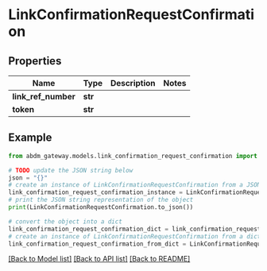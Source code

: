 # LinkConfirmationRequestConfirmation


## Properties

Name | Type | Description | Notes
------------ | ------------- | ------------- | -------------
**link_ref_number** | **str** |  | 
**token** | **str** |  | 

## Example

```python
from abdm_gateway.models.link_confirmation_request_confirmation import LinkConfirmationRequestConfirmation

# TODO update the JSON string below
json = "{}"
# create an instance of LinkConfirmationRequestConfirmation from a JSON string
link_confirmation_request_confirmation_instance = LinkConfirmationRequestConfirmation.from_json(json)
# print the JSON string representation of the object
print(LinkConfirmationRequestConfirmation.to_json())

# convert the object into a dict
link_confirmation_request_confirmation_dict = link_confirmation_request_confirmation_instance.to_dict()
# create an instance of LinkConfirmationRequestConfirmation from a dict
link_confirmation_request_confirmation_from_dict = LinkConfirmationRequestConfirmation.from_dict(link_confirmation_request_confirmation_dict)
```
[[Back to Model list]](../README.md#documentation-for-models) [[Back to API list]](../README.md#documentation-for-api-endpoints) [[Back to README]](../README.md)


